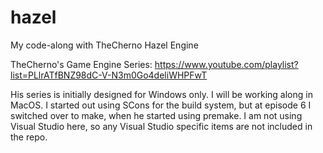 # hazel
My code-along with TheCherno Hazel Engine

TheCherno's Game Engine Series: https://www.youtube.com/playlist?list=PLlrATfBNZ98dC-V-N3m0Go4deliWHPFwT

His series is initially designed for Windows only. I will be working along in MacOS.
I started out using SCons for the build system, but at episode 6 I switched over to make, when he started using premake.
I am not using Visual Studio here, so any Visual Studio specific items are not included in the repo.
